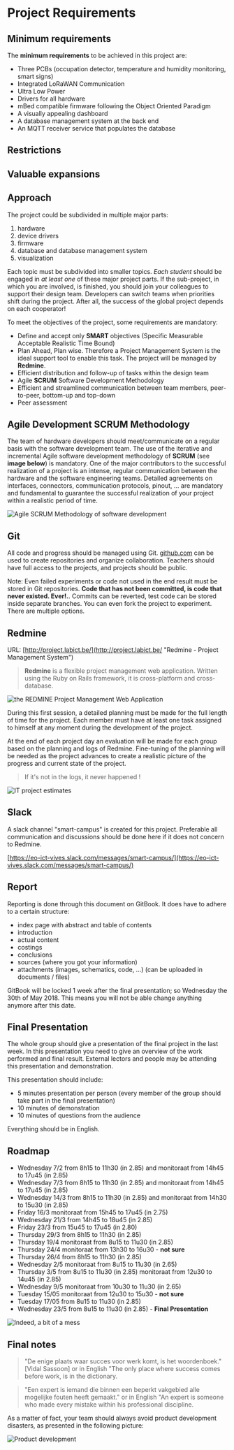 # Project Requirements

## Minimum requirements

The **minimum requirements** to be achieved in this project are:

* Three PCBs (occupation detector, temperature and humidity monitoring, smart signs)
 * Integrated LoRaWAN Communication
 * Ultra Low Power
* Drivers for all hardware
* mBed compatible firmware following the Object Oriented Paradigm
* A visually appealing dashboard
* A database management system at the back end
* An MQTT receiver service that populates the database

## Restrictions

<!-- * Battery must last for minimum 6 hours. Battery must stay in place when recharging through a USB connector.
* Use object oriented programming languages for both the firmware as software.
* Communication between the cases and the server must use the LoRaWAN communication protocol. -->

## Valuable expansions

<!-- * Updates, data or state can be send from the server to the cases.
* Multiple types of games, ranging from time, distance and difficulty can be created and played.
* Generate random games based on a set of restrictions
* Use your imagination and creativity. **Suggestions are welcome and will be appreciated**. -->

## Approach

The project could be subdivided in multiple major parts:

1. hardware
2. device drivers
3. firmware
4. database and database management system
5. visualization

Each topic must be subdivided into smaller topics. _Each student_ should be engaged in _at least one_ of these major project parts. If the sub-project, in which you are involved, is finished, you should join your colleagues to support their design team. Developers can switch teams when priorities shift during the project. After all, the success of the global project depends on each cooperator!

To meet the objectives of the project, some requirements are mandatory:

* Define and accept only **SMART** objectives \(Specific Measurable Acceptable Realistic Time Bound\)
* Plan Ahead, Plan wise. Therefore a Project Management System is the ideal support tool to enable this task. The project will be managed by **Redmine**.
* Efficient distribution and follow-up of tasks within the design team
* Agile **SCRUM** Software Development Methodology
* Efficient and streamlined communication between team members, peer-to-peer, bottom-up and top-down
* Peer assessment

## Agile Development SCRUM Methodology

The team of hardware developers should meet/communicate on a regular basis with the software development team. The use of the iterative and incremental Agile software development methodology of **SCRUM** \(see **image below**\) is mandatory. One of the major contributors to the successful realization of a project is an intense, regular communication between the hardware and the software engineering teams. Detailed agreements on interfaces, connectors, communication protocols, pinout, ... are mandatory and fundamental to guarantee the successful realization of your project within a realistic period of time.

![Agile SCRUM Methodology of software development](img/SCRUM.jpg)

## Git

All code and progress should be managed using Git. [github.com](https://github.com) can be used to create repositories and organize collaboration. Teachers should have full access to the projects, and projects should be public.

Note: Even failed experiments or code not used in the end result must be stored in Git repositories. **Code that has not been committed, is code that never existed. Ever!.**. Commits can be reverted, test code can be stored inside separate branches. You can even fork the project to experiment. There are multiple options.

## Redmine

URL: [http://project.labict.be/](http://project.labict.be/ "Redmine - Project Management System")

> **Redmine** is a flexible project management web application. Written using the Ruby on Rails framework, it is cross-platform and cross-database.

![the REDMINE Project Management Web Application](img/redmine2.jpg)

During this first session, a detailed planning must be made for the full length of time for the project. Each member must have at least one task assigned to himself at any moment during the development of the project.

At the end of each project day an evaluation will be made for each group based on the planning and logs of Redmine. Fine-tuning of the planning will be needed as the project advances to create a realistic picture of the progress and current state of the project.

> If it's not in the logs, it never happened !

![IT project estimates](img/it-project-estimates.jpg)

## Slack

A slack channel "smart-campus" is created for this project. Preferable all communication and discussions should be done here if it does not concern to Redmine.

[https://eo-ict-vives.slack.com/messages/smart-campus/](https://eo-ict-vives.slack.com/messages/smart-campus/)

## Report

Reporting is done through this document on GitBook. It does have to adhere to a certain structure:

* index page with abstract and table of contents
* introduction
* actual content
* costings
* conclusions
* sources \(where you got your information\)
* attachments \(images, schematics, code, ...\) \(can be uploaded in documents / files\)

GitBook will be locked 1 week after the final presentation; so Wednesday the 30th of May 2018. This means you will not be able change anything anymore after this date.

## Final Presentation

The whole group should give a presentation of the final project in the last week. In this presentation you need to give an overview of the work performed and final result. External lectors and people may be attending this presentation and demonstration.

This presentation should include:

* 5 minutes presentation per person (every member of the group should take part in the final presentation)
* 10 minutes of demonstration
* 10 minutes of questions from the audience

Everything should be in English.

## Roadmap

* Wednesday 7/2 from 8h15 to 11h30 (in 2.85) and monitoraat from 14h45 to 17u45 (in 2.85)
* Wednesday 7/3 from 8h15 to 11h30 (in 2.85) and monitoraat from 14h45 to 17u45 (in 2.85)
* Wednesday 14/3 from 8h15 to 11h30 (in 2.85) and monitoraat from 14h30 to 15u30 (in 2.85)
* Friday 16/3 monitoraat from 15h45 to 17u45 (in 2.75)
* Wednesday 21/3 from 14h45 to 18u45 (in 2.85)
* Friday 23/3 from 15u45 to 17u45 (in 2.80)
* Thursday 29/3 from 8h15 to 11h30 (in 2.85)
* Thursday 19/4 monitoraat from 8u15 to 11u30 (in 2.85)
* Thursday 24/4 monitoraat from 13h30 to 16u30 - **not sure**
* Thursday 26/4 from 8h15 to 11h30 (in 2.85)
* Wednesday 2/5 monitoraat from 8u15 to 11u30 (in 2.65)
* Thursday 3/5 from 8u15 to 11u30 (in 2.85) monitoraat from 12u30 to 14u45 (in 2.85)
* Wednesday 9/5 monitoraat from 10u30 to 11u30 (in 2.65)
* Tuesday 15/05 monitoraat from 12u30 to 15u30 - **not sure**
* Tuesday 17/05 from 8u15 to 11u30 (in 2.85)
* Wednesday 23/5 from 8u15 to 11u30 (in 2.85) - **Final Presentation**

![Indeed, a bit of a mess](img/she-said-whaaat_o_192495.jpg)

## Final notes

> "De enige plaats waar succes voor werk komt, is het woordenboek." \[Vidal Sassoon\] or in English "The only place where success comes before work, is in the dictionary.

<!-- How to split these lines? -->

> "Een expert is iemand die binnen een beperkt vakgebied alle mogelijke fouten heeft gemaakt."
> or in English "An expert is someone who made every mistake within his professional discipline.

As a matter of fact, your team should always avoid product development disasters, as presented in the following picture:

![Product development](img/IT.png)
